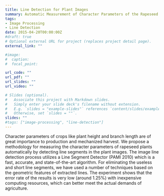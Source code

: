 ```yaml
---
title: Line Detection for Plant Images
summary: Automatic Measurement of Character Parameters of the Rapeseed Plant via Image Line Detection
tags:
- Image Processing
- Line Detection
date: 2015-04-20T00:00:00Z
#draft: true
# Optional external URL for project (replaces project detail page).
external_link: ""

#image:
#  caption:
#  focal_point:

url_code: ""
url_pdf: ""
url_slides: ""
url_video: ""

# Slides (optional).
#   Associate this project with Markdown slides.
#   Simply enter your slide deck's filename without extension.
#   E.g. `slides = "example-slides"` references `content/slides/example-slides.md`.
#   Otherwise, set `slides = ""`.
slides: ""
#tags: ["image-processing", "line-detection"]
---
```

Character parameters of crops like plant height and branch length are of great importance to production and mechanized harvest. We propose a methodology for measuring the character parameters of rapeseed plants automatically by detecting line segments in the plant images. The image line detection process utilizes a Line Segment Detector (PAMI 2010) which is a fast, accurate, and state-of-the-art algorithm. For eliminating the useless and short line segments, we have used a number of techniques based on the geometric features of extracted lines. The experiment shows that the error rate of the results is very low (around 1.25%) with inexpensive computing resources, which can better meet the actual demands of agriculture.